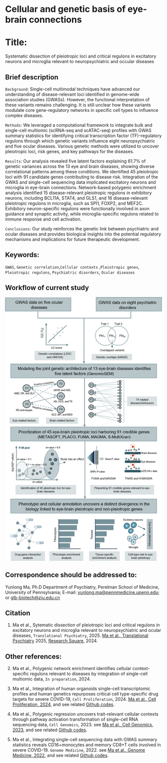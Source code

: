 # Cellular and genetic basis of eye-brain connections 
# Title:
Systematic dissection of pleiotropic loci and critical regulons in excitatory neurons and microglia relevant to neuropsychiatric and occular diseases


## Brief description
`Background`: Single-cell multimodal techniques have advanced our understanding of disease-relevant loci identified in genome-wide association studies (GWASs). However, the functional interpretation of these variants remains challenging. It is still unclear how these variants modulate core gene-regulatory networks in specific cell types to influence complex diseases. 

`Methods`: We leveraged a computational framework to integrate bulk and single-cell multiomic (scRNA-seq and scATAC-seq) profiles with GWAS summary statistics for identifying critical transcription factor (TF)-regulatory regulons through which genetic variants influence eight neuropsychiatric and five ocular diseases. Various genetic methods were utilized to uncover pleiotropic loci, risk genes, and key pathways for the diseases. 

`Results`: Our analysis revealed five latent factors explaining 61.7% of genetic variances across the 13 eye and brain diseases, showing diverse correlational patterns among these conditions. We identified 45 pleiotropic loci with 91 candidate genes contributing to disease risk. Integration of the GWAS and single-cell sequencing data implicated excitatory neurons and microglia in eye-brain connections. Network-based polygenic enrichment analysis identified 15 disease-relevant pleiotropic regulons in exhibitory neurons, including BCL11A, STAT4, and GLS1, and 16 disease-relevant pleiotropic regulons in microglia, such as SPI1, FOXP2, and MEF2C. Exhibitory neuron-specific regulons were functionally involved in axon guidance and synaptic activity, while microglia-specific regulons related to immune response and cell activation. 

`Conclusions`: Our study reinforces the genetic link between psychiatric and ocular diseases and provides biological insights into the potential regulatory mechanisms and implications for future therapeutic development.


## Keywords:
`GWAS`, `Genetic correlation`,`Cellular contexts` ,`Pleiotropic genes`, `Pleiotropic regulons`, `Psychiatric disorders`, `Ocular diseases`


## Workflow of current study
![Workflow](https://github.com/mayunlong89/Brain_eye_comorbidity/blob/main/Figures/Figure_1.png)



## Correspondence should be addressed to:
Yunlong Ma, Ph.D
Department of Psychiatry, Perelman School of Medicine, University of Pennsylvania;
E-mail: yunlong.ma@pennmedicine.upenn.edu; or glb-biotech@zju.edu.cn


## Citation

1.  Ma et al., Sytematic dissection of pleiotropic loci and critical regulons in excitatory neurons and microglia relevant to neuropsychiatric and ocular diseases, `Translational Psychiatry`, 2025. [Ma et al., Translational Psychiatry](https://www.nature.com/articles/s41398-025-03243-4) 2025, [Research Square](https://www.researchsquare.com/article/rs-4514542/v1), 2024.


## Other references:
2. Ma et al., Polygenic network enrichment identifies cellular context-specific regulons relevant to diseases by integration of single-cell multiomic data, `In preparation`, 2024.

3. Ma et al., Integration of human organoids single-cell transcriptomic profiles and human genetics repurposes critical cell type-specific drug targets for severe COVID-19, `Cell Proliferation`, 2024. [Ma et al., Cell Proliferation, 2024](https://onlinelibrary.wiley.com/doi/full/10.1111/cpr.13558), and see related [Github codes](https://github.com/mayunlong89/scHuman_organoids_COVID19).

4. Ma et al., Polygenic regression uncovers trait-relevant cellular contexts through pathway activation transformation of single-cell RNA sequencing data, `Cell Genomics`, 2023. see [Ma et al., Cell Genomics, 2023](https://www.cell.com/cell-genomics/fulltext/S2666-979X(23)00180-5), and see related [Github codes](https://github.com/mayunlong89/scPagwas_main).

5. Ma et al., Integrating single-cell sequencing data with GWAS summary statistics reveals CD16+monocytes and memory CD8+T cells involved in severe COVID-19. `Genome Medicine`, 2022. see [Ma et al., Genome Medicine, 2022](https://link.springer.com/article/10.1186/s13073-022-01021-1), and see related [Github codes](https://github.com/mayunlong89/COVID19_scRNA).

   
